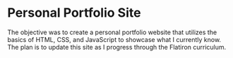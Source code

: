 # Personal Portfolio Site

The objective was to create a personal portfolio website that utilizes the basics of HTML, CSS, and JavaScript to showcase what I currently know. The plan is to update
this site as I progress through the Flatiron curriculum.